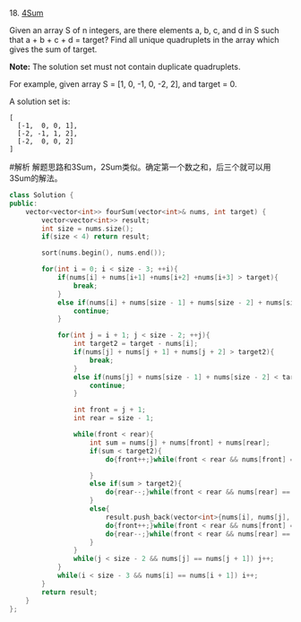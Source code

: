18\. [4Sum](https://leetcode.com/problems/4sum/)

Given an array S of n integers, are there elements a, b, c, and d in S such that a + b + c + d = target? Find all unique quadruplets in the array which gives the sum of target.

**Note:** The solution set must not contain duplicate quadruplets.

For example, given array S = [1, 0, -1, 0, -2, 2], and target = 0.

A solution set is:
```
[
  [-1,  0, 0, 1],
  [-2, -1, 1, 2],
  [-2,  0, 0, 2]
]
```

#解析
解题思路和3Sum，2Sum类似。确定第一个数之和，后三个就可以用3Sum的解法。

```cpp
class Solution {
public:
    vector<vector<int>> fourSum(vector<int>& nums, int target) {
        vector<vector<int>> result;
        int size = nums.size();
        if(size < 4) return result;

        sort(nums.begin(), nums.end());

        for(int i = 0; i < size - 3; ++i){
            if(nums[i] + nums[i+1] +nums[i+2] +nums[i+3] > target){
                break;
            }
            else if(nums[i] + nums[size - 1] + nums[size - 2] + nums[size - 3] < target){
                continue;
            }

            for(int j = i + 1; j < size - 2; ++j){
                int target2 = target - nums[i];
                if(nums[j] + nums[j + 1] + nums[j + 2] > target2){
                    break;
                }
                else if(nums[j] + nums[size - 1] + nums[size - 2] < target2){
                    continue;
                }

                int front = j + 1;
                int rear = size - 1;

                while(front < rear){
                    int sum = nums[j] + nums[front] + nums[rear];
                    if(sum < target2){
                        do{front++;}while(front < rear && nums[front] == nums[front - 1]);

                    }
                    else if(sum > target2){
                        do{rear--;}while(front < rear && nums[rear] == nums[rear + 1] );
                    }
                    else{
                        result.push_back(vector<int>{nums[i], nums[j], nums[front], nums[rear]});
                        do{front++;}while(front < rear && nums[front] == nums[front - 1]);
                        do{rear--;}while(front < rear && nums[rear] == nums[rear + 1] );
                    }
                }
                while(j < size - 2 && nums[j] == nums[j + 1]) j++;
            }
            while(i < size - 3 && nums[i] == nums[i + 1]) i++;
        }
        return result;
    }
};
```
